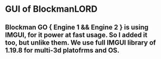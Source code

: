 # GUI of BlockmanLORD

## Blockman GO { Engine 1 && Engine 2 } is using IMGUI, for it power at fast usage. So I added it too, but unlike them. We use full IMGUI library of 1.19.8 for multi-3d platofrms and OS.